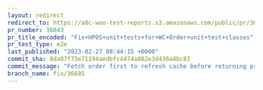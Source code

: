 ```yaml
---
layout: redirect
redirect_to: https://a8c-woo-test-reports.s3.amazonaws.com/public/pr/36843/e2e/index.html
pr_number: 36843
pr_title_encoded: "Fix+HPOS+unit+tests+for+WC+Order+unit+test+classes"
pr_test_type: e2e
last_published: "2023-02-27 08:44:15 +0000"
commit_sha: 8da07f73e71194aedbfc4474a882e3d436a4bc83
commit_message: "Fetch order first to refresh cache before returning prop."
branch_name: fix/36685
---
```

